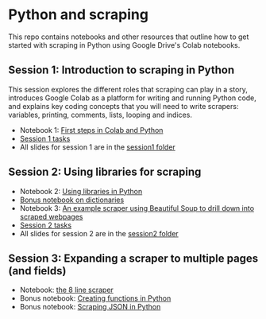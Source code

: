 # Python and scraping

This repo contains notebooks and other resources that outline how to get started with scraping in Python using Google Drive's Colab notebooks.

## Session 1: Introduction to scraping in Python

This session explores the different roles that scraping can play in a story, introduces Google Colab as a platform for writing and running Python code, and explains key coding concepts that you will need to write scrapers: variables, printing, comments, lists, looping and indices. 

* Notebook 1: [First steps in Colab and Python](https://github.com/paulbradshaw/pythonscraping/blob/main/session1/pythonFirstStepsColab.ipynb)
* [Session 1 tasks](https://github.com/paulbradshaw/pythonscraping/blob/main/session1/readme.md)
* All slides for session 1 are in the [session1 folder](https://github.com/paulbradshaw/pythonscraping/tree/main/session1)

## Session 2: Using libraries for scraping

* Notebook 2: [Using libraries in Python](https://github.com/paulbradshaw/pythonscraping/blob/main/session2/anExampleScraperLibraries.ipynb)
* [Bonus notebook on dictionaries](https://github.com/paulbradshaw/pythonscraping/blob/main/session2/dictionaries.ipynb)
* Notebook 3: [An example scraper using Beautiful Soup to drill down into scraped webpages](https://github.com/paulbradshaw/pythonscraping/blob/main/session2/BSexampleTribunals.ipynb)
* [Session 2 tasks](https://github.com/paulbradshaw/pythonscraping/blob/main/session2/readme.md)
* All slides for session 2 are in the [session2 folder](https://github.com/paulbradshaw/pythonscraping/tree/main/session2)

## Session 3: Expanding a scraper to multiple pages (and fields)

* Notebook: [the 8 line scraper](https://github.com/paulbradshaw/pythonscraping/blob/main/session3/8lineScraperFERRET.ipynb)
* Bonus notebook: [Creating functions in Python](https://github.com/paulbradshaw/pythonscraping/blob/main/session3/04createFunctionsScraper.ipynb)
* Bonus notebook: [Scraping JSON in Python](https://github.com/paulbradshaw/pythonscraping/blob/main/session3/05scrapingJSONinspector.ipynb)

